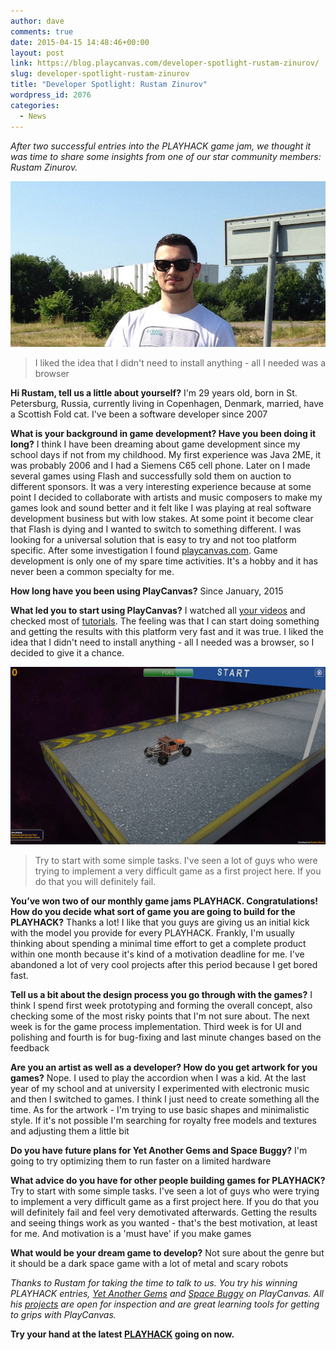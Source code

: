 ```yaml
---
author: dave
comments: true
date: 2015-04-15 14:48:46+00:00
layout: post
link: https://blog.playcanvas.com/developer-spotlight-rustam-zinurov/
slug: developer-spotlight-rustam-zinurov
title: "Developer Spotlight: Rustam Zinurov"
wordpress_id: 2076
categories:
  - News
---
```


_After two successful entries into the PLAYHACK game jam, we thought it was time to share some insights from one of our star community members: Rustam Zinurov._

![rzinurov](/assets/media/rzinurov.jpg)

> I liked the idea that I didn't need to install anything - all I needed was a browser

**Hi Rustam, tell us a little about yourself?**
I'm 29 years old, born in St. Petersburg, Russia, currently living in Copenhagen, Denmark, married, have a Scottish Fold cat. I've been a software developer since 2007

**What is your background in game development? Have you been doing it long?**
I think I have been dreaming about game development since my school days if not from my childhood. My first experience was Java 2ME, it was probably 2006 and I had a Siemens C65 cell phone. Later on I made several games using Flash and successfully sold them on auction to different sponsors. It was a very interesting experience because at some point I decided to collaborate with artists and music composers to make my games look and sound better and it felt like I was playing at real software development business but with low stakes. At some point it become clear that Flash is dying and I wanted to switch to something different. I was looking for a universal solution that is easy to try and not too platform specific. After some investigation I found [playcanvas.com](https://playcanvas.com). Game development is only one of my spare time activities. It's a hobby and it has never been a common specialty for me.

**How long have you been using PlayCanvas?**
Since January, 2015

**What led you to start using PlayCanvas?**
I watched all [your videos](http://youtube.com/user/playcanvas/) and checked most of [tutorials](https://developer.playcanvas.com/en/tutorials/). The feeling was that I can start doing something and getting the results with this platform very fast and it was true. I liked the idea that I didn't need to install anything - all I needed was a browser, so I decided to give it a chance.

[![space_buggy_start](/assets/media/space_buggy_start.png)](/assets/media/space_buggy_start.png)

> Try to start with some simple tasks. I've seen a lot of guys who were trying to implement a very difficult game as a first project here. If you do that you will definitely fail.

**You’ve won two of our monthly game jams PLAYHACK. Congratulations! How do you decide what sort of game you are going to build for the PLAYHACK?**
Thanks a lot! I like that you guys are giving us an initial kick with the model you provide for every PLAYHACK. Frankly, I'm usually thinking about spending a minimal time effort to get a complete product within one month because it's kind of a motivation deadline for me. I've abandoned a lot of very cool projects after this period because I get bored fast.

**Tell us a bit about the design process you go through with the games?**
I think I spend first week prototyping and forming the overall concept, also checking some of the most risky points that I'm not sure about. The next week is for the game process implementation. Third week is for UI and polishing and fourth is for bug-fixing and last minute changes based on the feedback

**Are you an artist as well as a developer? How do you get artwork for you games?**
Nope. I used to play the accordion when I was a kid. At the last year of my school and at university I experimented with electronic music and then I switched to games. I think I just need to create something all the time. As for the artwork - I'm trying to use basic shapes and minimalistic style. If it's not possible I'm searching for royalty free models and textures and adjusting them a little bit

**Do you have future plans for Yet Another Gems and Space Buggy?**
I'm going to try optimizing them to run faster on a limited hardware

**What advice do you have for other people building games for PLAYHACK?**
Try to start with some simple tasks. I've seen a lot of guys who were trying to implement a very difficult game as a first project here. If you do that you will definitely fail and feel very demotivated afterwards. Getting the results and seeing things work as you wanted - that's the best motivation, at least for me. And motivation is a 'must have' if you make games

**What would be your dream game to develop?**
Not sure about the genre but it should be a dark space game with a lot of metal and scary robots

_Thanks to Rustam for taking the time to talk to us. You try his winning PLAYHACK entries, [Yet Another Gems](https://playcanv.as/p/p87UuuNV) and [Space Buggy](https://playcanv.as/p/3RerJIcy) on PlayCanvas. All his [projects](https://playcanvas.com/user/rzinurov) are open for inspection and are great learning tools for getting to grips with PlayCanvas._

**Try your hand at the latest [PLAYHACK](https://playcanvas.com/project/341268/overview/playhack-apr-15) going on now.**
